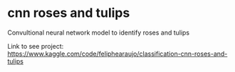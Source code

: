 # cnn roses and tulips
 Convultional neural network model to identify roses and tulips

Link to see project: https://www.kaggle.com/code/feliphearaujo/classification-cnn-roses-and-tulips
